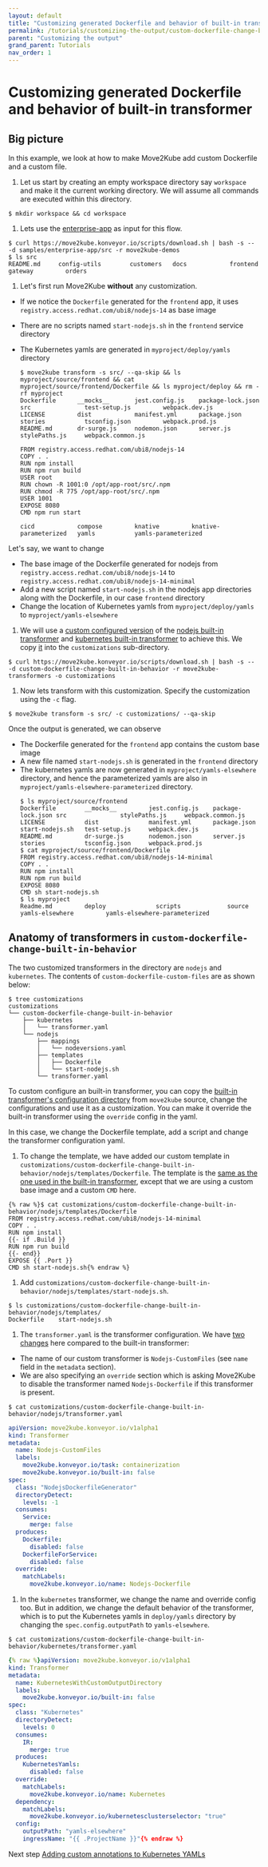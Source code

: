 ```yaml
---
layout: default
title: "Customizing generated Dockerfile and behavior of built-in transformer"
permalink: /tutorials/customizing-the-output/custom-dockerfile-change-built-in-behavior
parent: "Customizing the output"
grand_parent: Tutorials
nav_order: 1
---
```


# Customizing generated Dockerfile and behavior of built-in transformer

## Big picture

In this example, we look at how to make Move2Kube add custom Dockerfile and a custom file. 

1. Let us start by creating an empty workspace directory say `workspace` and make it the current working directory. We will assume all commands are executed within this directory.
  ```console
  $ mkdir workspace && cd workspace
  ```

1. Lets use the [enterprise-app](https://github.com/konveyor/move2kube-demos/tree/main/samples/enterprise-app) as input for this flow.
  ```console
  $ curl https://move2kube.konveyor.io/scripts/download.sh | bash -s -- -d samples/enterprise-app/src -r move2kube-demos
  $ ls src
  README.md		config-utils		customers	docs			frontend		gateway			orders
  ```

1. Let's first run Move2Kube **without** any customization. 
  - If we notice the `Dockerfile` generated for the `frontend` app, it uses `registry.access.redhat.com/ubi8/nodejs-14` as base image
  - There are no scripts named `start-nodejs.sh` in the `frontend` service directory
  - The Kubernetes yamls are generated in `myproject/deploy/yamls` directory

    ```console
    $ move2kube transform -s src/ --qa-skip && ls myproject/source/frontend && cat myproject/source/frontend/Dockerfile && ls myproject/deploy && rm -rf myproject
    Dockerfile      __mocks__       jest.config.js    package-lock.json    src               test-setup.js         webpack.dev.js
    LICENSE         dist            manifest.yml      package.json         stories           tsconfig.json         webpack.prod.js
    README.md       dr-surge.js     nodemon.json      server.js            stylePaths.js     webpack.common.js

    FROM registry.access.redhat.com/ubi8/nodejs-14
    COPY . .
    RUN npm install
    RUN npm run build
    USER root
    RUN chown -R 1001:0 /opt/app-root/src/.npm
    RUN chmod -R 775 /opt/app-root/src/.npm
    USER 1001
    EXPOSE 8080
    CMD npm run start

    cicd			compose			knative			knative-parameterized	yamls			yamls-parameterized
    ```

  Let's say, we want to change 
  - The base image of the Dockerfile generated for nodejs from `registry.access.redhat.com/ubi8/nodejs-14` to `registry.access.redhat.com/ubi8/nodejs-14-minimal`
  - Add a new script named `start-nodejs.sh` in the nodejs app directories along with the Dockerfile, in our case `frontend` directory
  - Change the location of Kubernetes yamls from `myproject/deploy/yamls` to `myproject/yamls-elsewhere`

1. We will use a [custom configured version](https://github.com/konveyor/move2kube-transformers/tree/main/custom-dockerfile-change-built-in-behavior) of the [nodejs built-in transformer](https://github.com/konveyor/move2kube/tree/main/assets/built-in/transformers/dockerfilegenerator/nodejs) and [kubernetes built-in transformer](https://github.com/konveyor/move2kube/tree/main/assets/built-in/transformers/kubernetes/kubernetes) to achieve this. We copy [it](https://github.com/konveyor/move2kube-transformers/tree/main/custom-dockerfile-change-built-in-behavior) into the `customizations` sub-directory.
  ```console
  $ curl https://move2kube.konveyor.io/scripts/download.sh | bash -s -- -d custom-dockerfile-change-built-in-behavior -r move2kube-transformers -o customizations
  ```

1. Now lets transform with this customization. Specify the customization using the `-c` flag. 
  ```console
  $ move2kube transform -s src/ -c customizations/ --qa-skip
  ```

Once the output is generated, we can observe 
- The Dockerfile generated for the `frontend` app contains the custom base image
- A new file named `start-nodejs.sh` is generated in the `frontend` directory
- The kubernetes yamls are now generated in `myproject/yamls-elsewhere` directory, and hence the parameterized yamls are also in `myproject/yamls-elsewhere-parameterized` directory.
  ```console
  $ ls myproject/source/frontend
  Dockerfile        __mocks__         jest.config.js    package-lock.json src               stylePaths.js     webpack.common.js
  LICENSE           dist              manifest.yml      package.json      start-nodejs.sh   test-setup.js     webpack.dev.js
  README.md         dr-surge.js       nodemon.json      server.js         stories           tsconfig.json     webpack.prod.js
  $ cat myproject/source/frontend/Dockerfile
  FROM registry.access.redhat.com/ubi8/nodejs-14-minimal
  COPY . .
  RUN npm install
  RUN npm run build
  EXPOSE 8080
  CMD sh start-nodejs.sh
  $ ls myproject
  Readme.md			deploy				scripts				source				yamls-elsewhere			yamls-elsewhere-parameterized
  ```

## Anatomy of transformers in `custom-dockerfile-change-built-in-behavior`

The two customized transformers in the directory are `nodejs` and `kubernetes`. 
The contents of `custom-dockerfile-custom-files` are as shown below:
  ```console
  $ tree customizations
  customizations
  └── custom-dockerfile-change-built-in-behavior
      ├── kubernetes
      │   └── transformer.yaml
      └── nodejs
          ├── mappings
          │   └── nodeversions.yaml
          ├── templates
          │   ├── Dockerfile
          │   └── start-nodejs.sh
          └── transformer.yaml
  ```
To custom configure an built-in transformer, you can copy the [built-in transformer's configuration directory](https://github.com/konveyor/move2kube/tree/main/assets/built-in/transformers) from `move2kube` source, change the configurations and use it as a customization. You can make it override the built-in transformer using the `override` config in the yaml.

In this case, we change the Dockerfile template, add a script and change the transformer configuration yaml.

1. To change the template, we have added our custom template in `customizations/custom-dockerfile-change-built-in-behavior/nodejs/templates/Dockerfile`. The template is the [same as the one used in the built-in transformer](https://github.com/konveyor/move2kube/blob/main/assets/built-in/transformers/dockerfilegenerator/nodejs/templates/Dockerfile), except that we are using a custom base image and a custom `CMD` here.
  ```
  {% raw %}$ cat customizations/custom-dockerfile-change-built-in-behavior/nodejs/templates/Dockerfile
  FROM registry.access.redhat.com/ubi8/nodejs-14-minimal
  COPY . .
  RUN npm install
  {{- if .Build }}
  RUN npm run build
  {{- end}}
  EXPOSE {{ .Port }}
  CMD sh start-nodejs.sh{% endraw %}
  ```

1. Add `customizations/custom-dockerfile-change-built-in-behavior/nodejs/templates/start-nodejs.sh`.
  ```console
  $ ls customizations/custom-dockerfile-change-built-in-behavior/nodejs/templates/
  Dockerfile	start-nodejs.sh
  ```

1. The `transformer.yaml` is the transformer configuration. We have [two changes](https://github.com/konveyor/move2kube/blob/main/assets/built-in/transformers/dockerfilegenerator/nodejs/transformer.yaml) here compared to the built-in transformer: 
  - The name of our custom transformer is `Nodejs-CustomFiles` (see `name` field in the `metadata` section). 
  - We are also specifying an `override` section which is asking Move2Kube to disable the transformer named `Nodejs-Dockerfile` if this transformer is present.
  ```console
  $ cat customizations/custom-dockerfile-change-built-in-behavior/nodejs/transformer.yaml
  ```
  ```yaml
  apiVersion: move2kube.konveyor.io/v1alpha1
  kind: Transformer
  metadata:
    name: Nodejs-CustomFiles
    labels:
      move2kube.konveyor.io/task: containerization
      move2kube.konveyor.io/built-in: false
  spec:
    class: "NodejsDockerfileGenerator"
    directoryDetect:
      levels: -1
    consumes:
      Service:
        merge: false
    produces:
      Dockerfile:
        disabled: false
      DockerfileForService:
        disabled: false
    override:
      matchLabels:
        move2kube.konveyor.io/name: Nodejs-Dockerfile
  ```

1. In the `kubernetes` transformer, we change the name and override config too. But in addition, we change the default behavior of the transformer, which is to put the Kubernetes yamls in `deploy/yamls` directory by changing the `spec.config.outputPath` to `yamls-elsewhere`.
  ```console
  $ cat customizations/custom-dockerfile-change-built-in-behavior/kubernetes/transformer.yaml
  ```
  ```yaml
  {% raw %}apiVersion: move2kube.konveyor.io/v1alpha1
  kind: Transformer
  metadata:
    name: KubernetesWithCustomOutputDirectory
    labels:
      move2kube.konveyor.io/built-in: false
  spec:
    class: "Kubernetes"
    directoryDetect:
      levels: 0
    consumes:
      IR:
        merge: true
    produces:
      KubernetesYamls:
        disabled: false
    override:
      matchLabels:
        move2kube.konveyor.io/name: Kubernetes
    dependency:
      matchLabels:
        move2kube.konveyor.io/kubernetesclusterselector: "true"
    config:
      outputPath: "yamls-elsewhere"
      ingressName: "{{ .ProjectName }}"{% endraw %}
  ```

Next step [Adding custom annotations to Kubernetes YAMLs](/tutorials/customizing-the-output/custom-annotations)
